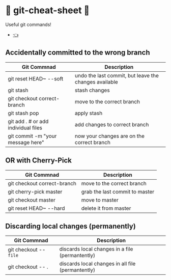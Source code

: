 # :steam_locomotive: git-cheat-sheet :steam_locomotive:
Useful git commands!

- [:point_left:](undoing/index.md)

## Accidentally committed to the wrong branch

Git Commnad 	        		  	| Description
----------------------------------- | ---------------
git reset HEAD~ --soft 			  	| undo the last commit, but leave the changes available
git stash 						  	| stash changes
git checkout correct-branch 	  	| move to the correct branch
git stash pop 					  	| apply stash
git add . # or add individual files | add changes to correct branch
git commit -m "your message here" 	| now your changes are on the correct branch

## OR with Cherry-Pick

Git Commnad 	                    | Description
----------------------------------- | ---------------
git checkout correct-branch         | move to the correct branch
git cherry-pick master		        | grab the last commit to master
git checkout master 	  			| move to master
git reset HEAD~ --hard				| delete it from master

## Discarding local changes (permanently)

Git Commnad 	            		| Description
----------------------------------- | ---------------
git checkout -- `file` 				| discards local changes in a file (permantently)
git checkout -- .      				| discards local changes in all file (permantently)	